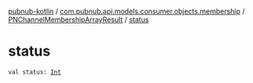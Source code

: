 [pubnub-kotlin](../../index.md) / [com.pubnub.api.models.consumer.objects.membership](../index.md) / [PNChannelMembershipArrayResult](index.md) / [status](./status.md)

# status

`val status: `[`Int`](https://kotlinlang.org/api/latest/jvm/stdlib/kotlin/-int/index.html)